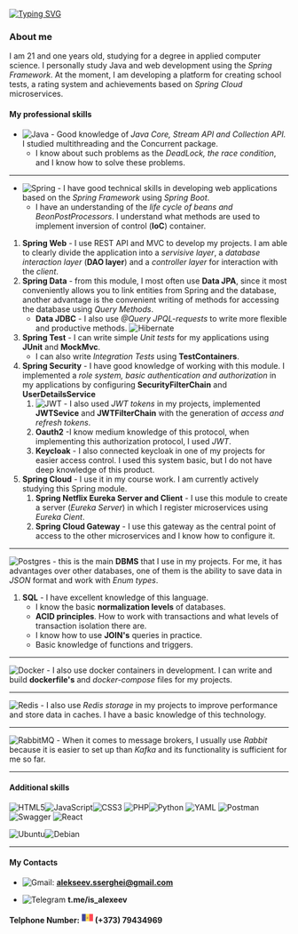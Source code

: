 [![Typing SVG](https://readme-typing-svg.herokuapp.com?color=FFA500&lines=Java+Backend+Developer)](https://git.io/typing-svg)

### About me
I am 21 and one years old, studying for a degree in applied computer science. I personally study Java and web development using the *Spring Framework*. At the moment, I am developing a platform for creating school tests, a rating system and achievements based on *Spring Cloud* microservices.

#### My professional skills

 - ![Java](https://img.shields.io/badge/java-%23ED8B00.svg?style=for-the-badge&logo=openjdk&logoColor=white) - Good knowledge of *Java Core, Stream API and Collection API.* I studied multithreading and the Concurrent package.  
    * I know about such problems as the *DeadLock, the race condition*, and I know how to solve these problems.
****
* ![Spring](https://img.shields.io/badge/spring-%236DB33F.svg?style=for-the-badge&logo=spring&logoColor=white) - I have good technical skills in developing web applications based on the *Spring Framework* using *Spring Boot*. 
    * I have an understanding of the *life cycle of beans and BeonPostProcessors*. I understand what methods are used to implement inversion of control (**IoC**) container.

1) **Spring Web** - I use REST API and MVC to develop my projects. I am able to clearly divide the application into a *servisive layer*, a *database interaction layer* (**DAO layer**) and a *controller layer* for interaction with the *client*.
2) **Spring Data** - from this module, I most often use **Data JPA**, since it most conveniently allows you to link entities from Spring and the database, another advantage is the convenient writing of methods for accessing the database using *Query Methods*.
    * **Data JDBC** - I also use *@Query JPQL-requests* to write more flexible and productive methods. 
![Hibernate](https://img.shields.io/badge/Hibernate-59666C?style=for-the-badge&logo=Hibernate&logoColor=white) 
3) **Spring Test** - I can write simple *Unit tests* for my applications using **JUnit** and **MockMvc**.
    * I can also write *Integration Tests* using **TestContainers**.
4) **Spring Security** - I have good knowledge of working with this module. I implemented a *role system, basic authentication and authorization* in my applications by configuring **SecurityFilterChain** and **UserDetailsService**
    1) ![JWT](https://img.shields.io/badge/JWT-black?style=for-the-badge&logo=JSON%20web%20tokens ) - I also used *JWT tokens* in my projects, implemented **JWTSevice** and **JWTFilterChain** with the generation of *access and refresh tokens*.
    2) **Oauth2** -I know medium knowledge of this protocol, when implementing this authorization protocol, I used *JWT*.
    3) **Keycloak** - I also connected keycloak in one of my projects for easier access control. I used this system basic, but I do not have deep knowledge of this product.
5) **Spring Cloud** - I use it in my course work. I am currently actively studying this Spring module.
    1) **Spring Netflix Eureka Server and Client** - I use this module to create a server (*Eureka Server*) in which I register microservices using *Eureka Cient*.
    2) **Spring Cloud Gateway** - I use this gateway as the central point of access to the other microservices and I know how to configure it.
****
![Postgres](https://img.shields.io/badge/postgres-%23316192.svg?style=for-the-badge&logo=postgresql&logoColor=white) - this is the main **DBMS** that I use in my projects. For me, it has advantages over other databases, one of them is the ability to save data in *JSON* format and work with *Enum types*. 
1) **SQL** - I have excellent knowledge of this language.
    - I know the basic **normalization levels** of databases.
    - **ACID principles**. How to work with transactions and what levels of transaction isolation there are.
    - I know how to use **JOIN's** queries in practice.
    - Basic knowledge of functions and triggers.
***
![Docker](https://img.shields.io/badge/docker-%230db7ed.svg?style=for-the-badge&logo=docker&logoColor=white) -  I also use docker containers in development. I can write and build **dockerfile's** and *docker-compose* files for my projects.
***
![Redis](https://img.shields.io/badge/redis-%23DD0031.svg?style=for-the-badge&logo=redis&logoColor=white ) - I also use *Redis storage* in my projects to improve performance and store data in caches. I have a basic knowledge of this technology.
*** 

![RabbitMQ](https://img.shields.io/badge/Rabbitmq-FF6600?style=for-the-badge&logo=rabbitmq&logoColor=white) - When it comes to message brokers, I usually use *Rabbit* because it is easier to set up than *Kafka* and its functionality is sufficient for me so far.
***
#### Additional skills
![HTML5](https://img.shields.io/badge/html5-%23E34F26.svg?style=for-the-badge&logo=html5&logoColor=white)![JavaScript](https://img.shields.io/badge/javascript-%23323330.svg?style=for-the-badge&logo=javascript&logoColor=%23F7DF1E)![CSS3](https://img.shields.io/badge/css3-%231572B6.svg?style=for-the-badge&logo=css3&logoColor=white)
![PHP](https://img.shields.io/badge/php-%23777BB4.svg?style=for-the-badge&logo=php&logoColor=white)![Python](https://img.shields.io/badge/python-3670A0?style=for-the-badge&logo=python&logoColor=ffdd54)
![YAML](https://img.shields.io/badge/yaml-%23ffffff.svg?style=for-the-badge&logo=yaml&logoColor=151515)
![Postman](https://img.shields.io/badge/Postman-FF6C37?style=for-the-badge&logo=postman&logoColor=white)
![Swagger](https://img.shields.io/badge/-Swagger-%23Clojure?style=for-the-badge&logo=swagger&logoColor=white)
![React](https://img.shields.io/badge/react-%2320232a.svg?style=for-the-badge&logo=react&logoColor=%2361DAFB)

![Ubuntu](https://img.shields.io/badge/Ubuntu-E95420?style=for-the-badge&logo=ubuntu&logoColor=white)![Debian](https://img.shields.io/badge/Debian-D70A53?style=for-the-badge&logo=debian&logoColor=white)
***
#### My Contacts
- ![Gmail](https://img.shields.io/badge/Gmail-D14836?style=for-the-badge&logo=gmail&logoColor=white): **alekseev.sserghei@gmail.com** 
* ![Telegram](https://img.shields.io/badge/Telegram-2CA5E0?style=for-the-badge&logo=telegram&logoColor=white) **t.me/is_alexeev**

**Telphone Number:** <img src="images/moldova.png" style="width: 20px"> **(+373) 79434969**


